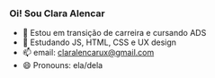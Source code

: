 ### Oi! Sou Clara Alencar

- 🔭 Estou em transição de carreira e cursando ADS
- 🌱 Estudando JS, HTML, CSS e UX design 
- 📫 email: claralencarux@gmail.com
- 😄 Pronouns: ela/dela
  
